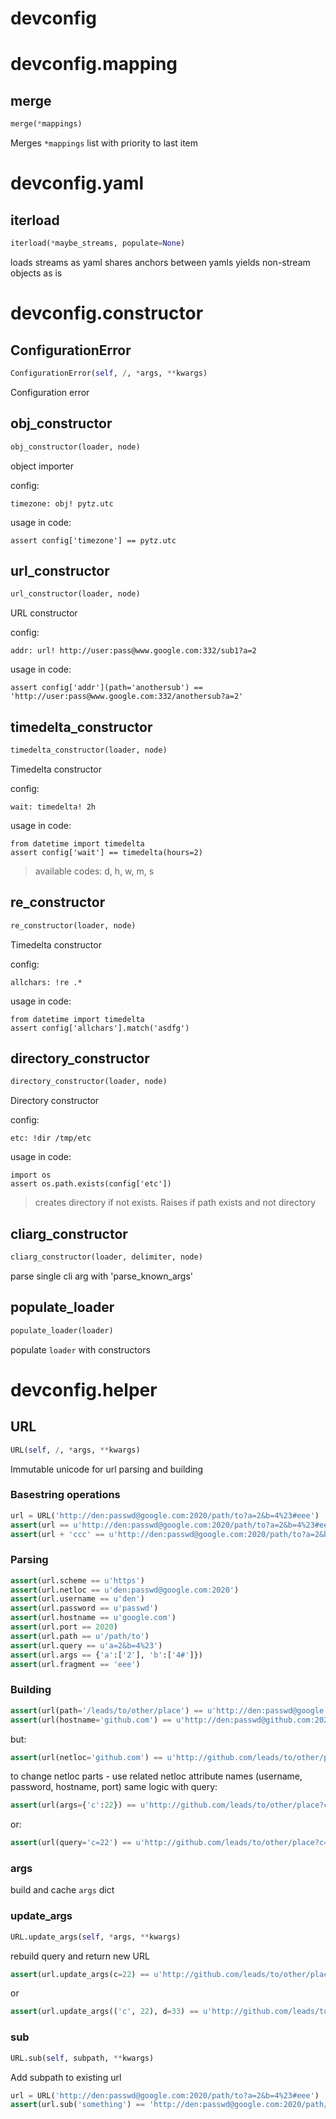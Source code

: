 <h1 id="devconfig">devconfig</h1>


<h1 id="devconfig.mapping">devconfig.mapping</h1>


<h2 id="devconfig.mapping.merge">merge</h2>

```python
merge(*mappings)
```

Merges `*mappings` list with priority to last item

<h1 id="devconfig.yaml">devconfig.yaml</h1>


<h2 id="devconfig.yaml.iterload">iterload</h2>

```python
iterload(*maybe_streams, populate=None)
```

loads streams as yaml
shares anchors between yamls
yields non-stream objects as is

<h1 id="devconfig.constructor">devconfig.constructor</h1>


<h2 id="devconfig.constructor.ConfigurationError">ConfigurationError</h2>

```python
ConfigurationError(self, /, *args, **kwargs)
```
Configuration error
<h2 id="devconfig.constructor.obj_constructor">obj_constructor</h2>

```python
obj_constructor(loader, node)
```
object importer

config:
```
timezone: obj! pytz.utc
```
usage in code:
```
assert config['timezone'] == pytz.utc
```

<h2 id="devconfig.constructor.url_constructor">url_constructor</h2>

```python
url_constructor(loader, node)
```
URL constructor

config:
```
addr: url! http://user:pass@www.google.com:332/sub1?a=2
```
usage in code:
```
assert config['addr'](path='anothersub') == 'http://user:pass@www.google.com:332/anothersub?a=2'
```

<h2 id="devconfig.constructor.timedelta_constructor">timedelta_constructor</h2>

```python
timedelta_constructor(loader, node)
```
Timedelta constructor

config:
```
wait: timedelta! 2h
```
usage in code:
```
from datetime import timedelta
assert config['wait'] == timedelta(hours=2)
```

> available codes: d, h, w, m, s

<h2 id="devconfig.constructor.re_constructor">re_constructor</h2>

```python
re_constructor(loader, node)
```
Timedelta constructor

config:
```
allchars: !re .*
```
usage in code:
```
from datetime import timedelta
assert config['allchars'].match('asdfg')
```

<h2 id="devconfig.constructor.directory_constructor">directory_constructor</h2>

```python
directory_constructor(loader, node)
```
Directory constructor

config:
```
etc: !dir /tmp/etc
```
usage in code:
```
import os
assert os.path.exists(config['etc'])
```
> creates directory if not exists. Raises if path exists and not directory

<h2 id="devconfig.constructor.cliarg_constructor">cliarg_constructor</h2>

```python
cliarg_constructor(loader, delimiter, node)
```

parse single cli arg with 'parse_known_args'

<h2 id="devconfig.constructor.populate_loader">populate_loader</h2>

```python
populate_loader(loader)
```
populate `loader` with constructors

<h1 id="devconfig.helper">devconfig.helper</h1>


<h2 id="devconfig.helper.URL">URL</h2>

```python
URL(self, /, *args, **kwargs)
```

Immutable unicode for url parsing and building

### Basestring operations

```python
url = URL('http://den:passwd@google.com:2020/path/to?a=2&b=4%23#eee')
assert(url == u'http://den:passwd@google.com:2020/path/to?a=2&b=4%23#eee')
assert(url + 'ccc' == u'http://den:passwd@google.com:2020/path/to?a=2&b=4%23#eeeccc')
```
### Parsing

```python
assert(url.scheme == u'https')
assert(url.netloc == u'den:passwd@google.com:2020')
assert(url.username == u'den')
assert(url.password == u'passwd')
assert(url.hostname == u'google.com')
assert(url.port == 2020)
assert(url.path == u'/path/to')
assert(url.query == u'a=2&b=4%23')
assert(url.args == {'a':['2'], 'b':['4#']})
assert(url.fragment == 'eee')
```

### Building
```python
assert(url(path='/leads/to/other/place') == u'http://den:passwd@google.com:2020/leads/to/other/place?a=2&b=4%23#eee')
assert(url(hostname='github.com') == u'http://den:passwd@github.com:2020/leads/to/other/place?a=2&b=4%23#eee')
```

but:

```python
assert(url(netloc='github.com') == u'http://github.com/leads/to/other/place?a=2&b=4%23#eee')
```
to change netloc parts - use related netloc attribute names (username, password, hostname, port) same logic with query:

```python
assert(url(args={'c':22}) == u'http://github.com/leads/to/other/place?c=22#eee')
```

or:

```python
assert(url(query='c=22') == u'http://github.com/leads/to/other/place?c=22#eee')
```

<h3 id="devconfig.helper.URL.args">args</h3>

build and cache `args` dict
<h3 id="devconfig.helper.URL.update_args">update_args</h3>

```python
URL.update_args(self, *args, **kwargs)
```

rebuild query and return new URL

```python
assert(url.update_args(c=22) == u'http://github.com/leads/to/other/place??a=2&b=4%23&c=22#eee')
```
or

```python
assert(url.update_args(('c', 22), d=33) == u'http://github.com/leads/to/other/place??a=2&b=4%23&c=22&e=33#eee')
```


<h3 id="devconfig.helper.URL.sub">sub</h3>

```python
URL.sub(self, subpath, **kwargs)
```

Add subpath to existing url

```python
url = URL('http://den:passwd@google.com:2020/path/to?a=2&b=4%23#eee')
assert(url.sub('something') == 'http://den:passwd@google.com:2020/path/to/something?a=2&b=4%23#eee')
```


